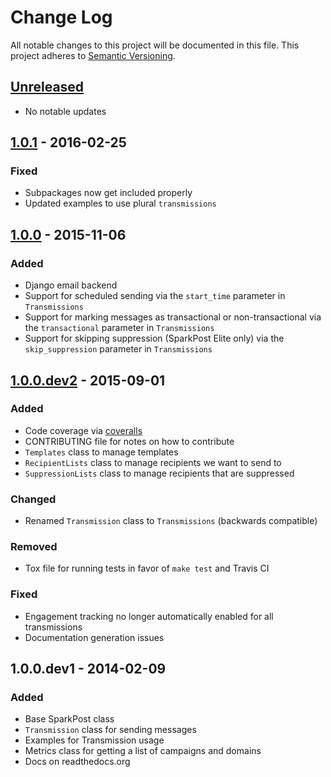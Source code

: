 # Change Log
All notable changes to this project will be documented in this file.
This project adheres to [Semantic Versioning](http://semver.org/).

## [Unreleased][unreleased]
- No notable updates

## [1.0.1] - 2016-02-25
### Fixed
- Subpackages now get included properly
- Updated examples to use plural `transmissions`

## [1.0.0] - 2015-11-06
### Added
- Django email backend
- Support for scheduled sending via the `start_time` parameter in `Transmissions`
- Support for marking messages as transactional or non-transactional via the `transactional` parameter in `Transmissions`
- Support for skipping suppression (SparkPost Elite only) via the `skip_suppression` parameter in `Transmissions`

## [1.0.0.dev2] - 2015-09-01
### Added
- Code coverage via [coveralls]
- CONTRIBUTING file for notes on how to contribute
- `Templates` class to manage templates
- `RecipientLists` class to manage recipients we want to send to
- `SuppressionLists` class to manage recipients that are suppressed

### Changed
- Renamed `Transmission` class to `Transmissions` (backwards compatible)

### Removed
- Tox file for running tests in favor of `make test` and Travis CI

### Fixed
- Engagement tracking no longer automatically enabled for all transmissions
- Documentation generation issues

## 1.0.0.dev1 - 2014-02-09
### Added
- Base SparkPost class
- `Transmission` class for sending messages
- Examples for Transmission usage
- Metrics class for getting a list of campaigns and domains
- Docs on readthedocs.org

[unreleased]: https://github.com/sparkpost/python-sparkpost/compare/v1.0.1...HEAD
[1.0.1]: https://github.com/sparkpost/python-sparkpost/compare/v1.0.0...v1.0.1
[1.0.0]: https://github.com/sparkpost/python-sparkpost/compare/1.0.0.dev2...v1.0.0
[1.0.0.dev2]: https://github.com/sparkpost/python-sparkpost/compare/1.0.0.dev1...1.0.0.dev2
[coveralls]: https://coveralls.io/github/SparkPost/python-sparkpost
